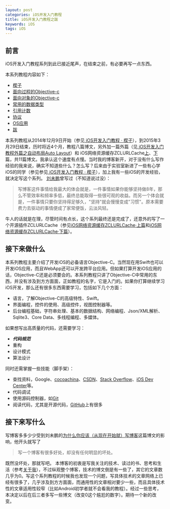 ```yaml
---
layout: post
categories: iOS开发入门教程
title: iOS开发入门教程之跋
keywords: iOS
tags: iOS
---
```


## 前言
iOS开发入门教程系列到此已接近尾声，在结束之前，有必要再写一点东西。

本系列教程内容如下：

*  [楔子][1]
*  [面向过程的Objective-c](http://zh.5long.me/2014/learning-ios-oc-1/)
*  [面向对象的Objective-c](http://zh.5long.me/2014/learning-ios-oc-2/)
*  [常用的数据类型](http://zh.5long.me/2015/learning-ios-oc-3/)
*  [引用计数](http://zh.5long.me/2015/learning-ios-oc-4/)
*  [协议](http://zh.5long.me/2015/learning-ios-oc-5/)
*  [OS应用](http://zh.5long.me/2015/ios-first-app/)
*  [跋](http://zh.5long.me/2015/ios-epilogue/)

本系列教程从2014年12月9日开始（参见[ iOS开发入门教程 · 楔子][1]），到2015年3月29日结束，历时将近4个月，教程八篇博文，另外加一篇外篇（见[ iOS开发入门教程外篇之自动布局Auto Layout](http://zh.5long.me/2015/ios-ui-autolayout/)）和 iOS网络资源缓存ZCLURLCache[上][2]、[下][3]篇，共11篇博文。我承认这个速度有点慢。当时我的博客新开，对于没有什么写作经验的我来说，确实不知道些什么？怎么写？后来由于实验室新进了一些有心学iOS的同学（参见参见[ iOS开发入门教程 · 楔子][1]），加上我有一些iOS的开发经验，就决定写这个系列。
[刘未鹏](http://mindhacks.cn/)曾写过（不知道说过没）：

>写博客这件事情给我最大的体会就是，一件事情如果你能够坚持做8年，那么不管效率和频率多低，最终总能取得一些很可观的收益。而另一个体会就是，一件事情只要你坚持得足够久，"坚持"就会慢慢变成"习惯"。原本需要费力去驱动的事情便成了家常便饭，云淡风轻。

牛人的话就是在理，尽管时间有点长，这个系列最终还是完成了，还意外的写了一个开源插件ZCLURLCache（参见[iOS网络资源缓存ZCLURLCache·上篇][2]和[iOS网络资源缓存ZCLURLCache·下篇][3]）。

<!--more-->
## 接下来做什么
本系列教程主要介绍了开发iOS的必备语言Objective-C。当然现在用Swift也可以开发iOS应用，而且WebApp还可以开发跨平台应用。但如果打算开发iOS应用的话，Objective-C还是必须要会的。本系列教程只讲了Objective-C中常用的东西，并没有涉及到方方面面，正如教程的名字，它是入门的。如果你打算继续学习iOS开发，那么还有很多东西需要学习，包括如下几个方面：

*  语言，了解Objective-C的高级特性、Swift。
*  界面编程，控件的使用、高级控件，视图控制器等。
*  后台编程基础，字符串处理、基本的数据结构、网络编程、Json/XML解析、Sqlite3、Core Data、多线程编程、多媒体。

如果想写出高质量的代码，还需要学习：

*  ***代码规范***
*  重构
*  设计模式
*  算法设计

同时还需掌握一些技能（脚手架）：

*  查找资料，Google、[cocoachina](http://www.cocoachina.com/)、[CSDN](http://www.csdn.net/)、[Stack Overflow](http://stackoverflow.com/)、[iOS Dev Center](https://developer.apple.com/devcenter/ios/index.action)等。
*  代码调试
*  使用源码控制器，如[Git](http://git-scm.com/)
*  阅读代码，尤其是开源代码，[GitHub](https://github.com/)上有很多

## 接下来写什么
写博客多多少少受到刘未鹏的[为什么你应该（从现在开始就）写博客](http://mindhacks.cn/2009/02/15/why-you-should-start-blogging-now/)这篇博文的影响，他开头就写了

>写一个博客有很多好处，却没有任何明显的坏处。

既然没坏处，那就写吧。
本博客的初衷是写我关注的技术、读过的书、思考和生活（参考[关于我](http://zh.5long.me/about)），不过纵观整个博客，技术的博文倒是有一些了，其它的文章数几乎为0。写这个系列教程的时候我也发现一个问题，写具体技术的文章网络上已经有很多了，几乎涉及到方方面面，而通用性的文章相对要少一些，而且具体技术性的文章适用性较窄（比如Android初学者就不会看我的教程）。经过一些思考，本决定以后在后三者多写一些博文（改变0这个尴尬的数字）。期待一个新的改变。

[1]:http://zh.5long.me/2014/learning-ios-preface/
[2]:http://zh.5long.me/2015/ios-zcl-url-cache-1/
[3]:http://zh.5long.me/2015/ios-zcl-url-cache-2/
